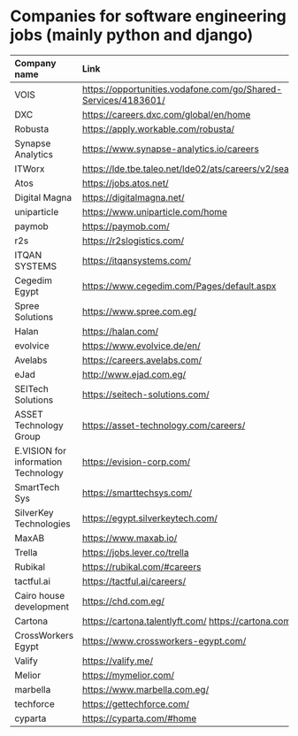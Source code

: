 # Companies for software engineering jobs (mainly python and django)

| Company name | Link | LinkedIn|
|:-------------|:-----|:--------|
|VOIS | https://opportunities.vodafone.com/go/Shared-Services/4183601/ | https://www.linkedin.com/company/vois/ |
|DXC| https://careers.dxc.com/global/en/home | https://www.linkedin.com/company/dxctechnology/ |
|Robusta| https://apply.workable.com/robusta/ | https://www.linkedin.com/company/robusta-studio/ |
|Synapse Analytics| https://www.synapse-analytics.io/careers | https://www.linkedin.com/company/synapse-analytics/ | 
|ITWorx| https://lde.tbe.taleo.net/lde02/ats/careers/v2/searchResults | https://www.linkedin.com/company/itworx/ | 
|Atos| https://jobs.atos.net/ | https://www.linkedin.com/company/atos/ |
|Digital Magna| https://digitalmagna.net/ |https://www.linkedin.com/company/digital-magna/ |
|uniparticle| https://www.uniparticle.com/home | https://www.linkedin.com/company/uniparticle/ |
|paymob | https://paymob.com/ | https://www.linkedin.com/company/paymobcompany/ |
|r2s| https://r2slogistics.com/ | https://www.linkedin.com/company/r2s-logistics/ |
|ITQAN SYSTEMS| https://itqansystems.com/ | https://www.linkedin.com/company/itqan-systems/ |
|Cegedim Egypt| https://www.cegedim.com/Pages/default.aspx | https://www.linkedin.com/company/cegedim-egypt/ |
|Spree Solutions| https://www.spree.com.eg/ | https://www.linkedin.com/company/spreesolutionsco/ |
| Halan | https://halan.com/ |https://www.linkedin.com/company/halan/|
|evolvice|https://www.evolvice.de/en/ | https://www.linkedin.com/company/evolvice-gmbh/|
|Avelabs|https://careers.avelabs.com/|https://www.linkedin.com/company/avelabs/|
|eJad|http://www.ejad.com.eg/|https://www.linkedin.com/company/ejad/|
|SEITech Solutions|https://seitech-solutions.com/|https://www.linkedin.com/company/seitech-solutions-eg/jobs/|
|ASSET Technology Group|https://asset-technology.com/careers/|https://www.linkedin.com/company/asset-technology-group/|
|E.VISION for information Technology| https://evision-corp.com/|https://www.linkedin.com/company/e-vision-technology/|
|SmartTech Sys|https://smarttechsys.com/|https://www.linkedin.com/company/smart-tech-sys/|
|SilverKey Technologies|https://egypt.silverkeytech.com/|https://www.linkedin.com/company/silverkey/|
|MaxAB|https://www.maxab.io/|https://www.linkedin.com/company/maxab/|
|Trella|https://jobs.lever.co/trella|https://www.linkedin.com/company/trellaapp/|
|Rubikal|https://rubikal.com/#careers|https://www.linkedin.com/company/rubikal_llc/|
|tactful.ai| https://tactful.ai/careers/ | https://www.linkedin.com/company/tactfulai/ |
|Cairo house development| https://chd.com.eg/ |https://www.linkedin.com/company/cairo-house-development/|
|Cartona | https://cartona.talentlyft.com/ https://cartona.com/ |  https://www.linkedin.com/company/cartona-egypt/|
|CrossWorkers Egypt | https://www.crossworkers-egypt.com/ | https://www.linkedin.com/company/crossworkers-egypt/ | 
|Valify | https://valify.me/ | https://www.linkedin.com/company/valifysolutions/ |
|Melior| https://mymelior.com/ | https://www.linkedin.com/company/mymelior/| |
|marbella |https://www.marbella.com.eg/| https://www.linkedin.com/company/marbella-group/|
|techforce|https://gettechforce.com/|https://www.linkedin.com/company/gettechforce/|
|cyparta|https://cyparta.com/#home|https://www.linkedin.com/company/cyparta/|
